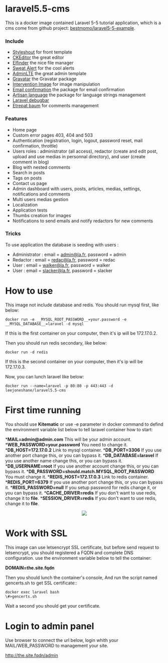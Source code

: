 # laravel5.5-cms

This is a docker image contained Laravel 5-5 tutorial application, which is a cms come from github project: [bestmomo/laravel5-5-example](https://github.com/bestmomo/laravel5-5-example).


### Include ###

* [Styleshout](https://www.styleshout.com/) for front template
* [CKEditor](http://ckeditor.com) the great editor
* [Elfinder](https://github.com/Studio-42/elFinder) the nice file manager
* [Sweat Alert](http://t4t5.github.io/sweetalert/) for the cool alerts
* [AdminLTE](https://adminlte.io/themes/AdminLTE/index2.html) the great admin template
* [Gravatar](https://github.com/creativeorange/gravatar) the Gravatar package
* [Intervention Image](http://image.intervention.io/) for image manipulation
* [Email confirmation](https://github.com/bestmomo/laravel-email-confirmation) the package for email confirmation
* [Artisan language](https://github.com/bestmomo/laravel-artisan-language) the package for language strings management
* [Laravel debugbar](https://github.com/barryvdh/laravel-debugbar)
* [Etrepat baum](https://github.com/etrepat/baum) for comments management

### Features ###

* Home page
* Custom error pages 403, 404 and 503
* Authentication (registration, login, logout, password reset, mail confirmation, throttle)
* Users roles : administrator (all access), redactor (create and edit post, upload and use medias in personnal directory), and user (create comment in blog)
* Blog with nested comments
* Search in posts
* Tags on posts
* Contact us page
* Admin dashboard with users, posts, articles, medias, settings, notifications and comments
* Multi users medias gestion
* Localization
* Application tests
* Thumbs creation for images
* Notifications to send emails and notify redactors for new comments

### Tricks ###

To use application the database is seeding with users :

* Administrator : email = admin@la.fr, password = admin
* Redactor : email = redac@la.fr, password = redac
* User : email = walker@la.fr, password = walker
* User : email = slacker@la.fr, password = slacker

# How to use
This image not include database and redis. You should run mysql first, like below:
```
docker run -e __MYSQL_ROOT_PASSWORD__=your.password -e __MYSQL_DATABASE__=laravel -d mysql
```
If this is the first container on your computer, then it's ip will be 172.17.0.2.

Then you should run redis secondary, like below:
```
docker run -d redis
```
If this is the second container on your computer, then it's ip will be 172.17.0.3.

Now, you can lunch laravel like below:
```
docker run --name=laravel -p 80:80 -p 443:443 -d leejoneshane/laravel5.5-cms
```
# First time running

You should use __Kitematic__ or use -e parameter in docker command to defind the environment variable list below to tell laravel container how to start:

*__MAIL=admin@admin.com__ This will be your admin account.
*__WEB_PASSWORD=your.password__ You need to change it.
*__DB_HOST=172.17.0.2__ Link to mysql container.
*__DB_PORT=3306__ If you use another port change this, or you can bypass it.
*__DB_DATABASE=laravel__ If you use another name change this, or you can bypass it.
*__DB_USERNAME=root__ If you use another account change this, or you can bypass it.
*__DB_PASSWORD=should.match.MYSQL_ROOT_PASSWORD__ You must change it.
*__REDIS_HOST=172.17.0.3__ Link to redis container.
*__REDIS_PORT=6379__ If you use another port change this, or you can bypass it.
*__REDIS_PASSWORD=null__ If you setup password for redis change it, or you can bypass it.
*__CACHE_DRIVER=redis__ If you don't want to use redis, change it to __file__.
*__SESSION_DRIVER=redis__ If you don't want to use redis, change it to __file__.

<div align="center">
<img src="https://github.com/leejoneshane/laravel/blob/master/kitematic.png?raw=true">
</div>

# Work with SSL

This image can use letsencrypt SSL certificate, but before send request to letsencrypt, you should registered a FQDN and complete DNS configuration. use the environment variable below to tell the container:

__DOMAIN=the.site.fqdn__

Then you should lunch the container's console, And run the script named gencerts.sh to get SSL certificate::
```
docker exec laravel bash
\#>gencerts.sh
```
Wait a second you should get your certificate.

# Login to admin panel

Use browser to connect the url below, login whith your MAIL/WEB_PASSWORD to management your site.

http://the.site.fqdn/admin

